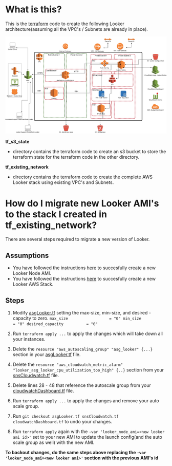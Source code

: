 # What is this?

This is the [terraform](https://www.terraform.io/) code to create the following Looker architecture(assuming all the VPC's / Subnets are already in place).

![AWS](images/looker.jpg)

**tf_s3_state** 

- directory contains the terraform code to create an s3 bucket to store the terraform state for the terraform code in the other directory.

**tf_existing_network**

- directory contains the terraform code to create the complete AWS Looker stack using existing VPC's and Subnets.

# How do I migrate new Looker AMI's to the stack I created in tf_existing_network?

There are several steps required to migrate a new version of Looker.

## Assumptions

* You have followed the instructions [here](https://github.com/turnerlabs/looker_stack_aws_ec2_ami/blob/master/looker_node) to succesfully create a new Looker Node AMI.
* You have followed the instructions [here](https://github.com/turnerlabs/looker_stack_aws_ec2_tf/tree/master/tf_existing_network) to succesfully create a new Looker AWS Stack.


## Steps

1. Modify [asgLooker.tf](https://github.com/turnerlabs/looker_stack_aws_ec2_tf/blob/master/tf_existing_network/asgLooker.tf) setting the max-size, min-size, and desired -capacity to zero.
`max_size                  = "0"
  min_size                  = "0"
  desired_capacity          = "0"`

2. Run `terraform apply ...` to apply the changes which will take down all your instances.

3. Delete the `resource "aws_autoscaling_group" "asg_looker" {...}` section in your [asgLooker.tf](https://github.com/turnerlabs/looker_stack_aws_ec2_tf/blob/master/tf_existing_network/asgLooker.tf) file.

4. Delete the `resource "aws_cloudwatch_metric_alarm" "looker_asg_looker_cpu_utilization_too_high" {..}` section from your [snsCloudwatch.tf](https://github.com/turnerlabs/looker_stack_aws_ec2_tf/blob/master/tf_existing_network/snsCloudwatch.tf) file.

5. Delete lines 28 - 48 that reference the autoscale group from your [cloudwatchDashboard.tf](https://github.com/turnerlabs/looker_stack_aws_ec2_tf/blob/master/tf_existing_network/cloudwatchDashboard.tf) file.

6. Run `terraform apply ...` to apply the changes and remove your auto scale group.

7. Run `git checkout asgLooker.tf snsCloudwatch.tf cloudwatchDashboard.tf` to undo your changes.

8. Run `terraform apply` again with the `-var 'looker_node_ami=<new looker ami id>'` set to your new AMI to update the launch config(and the auto scale group as well) with the new AMI.

**To backout changes, do the same steps above replacing the `-var 'looker_node_ami=<new looker ami>'` section with the previous AMI's id**